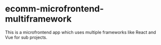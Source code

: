 # ecomm-microfrontend-multiframework

This is a microfrontend app which uses multiple frameworks like React and Vue for sub projects.